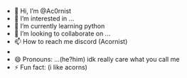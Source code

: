 - 👋 Hi, I’m @Ac0rnist
- 👀 I’m interested in ...
- 🌱 I’m currently learning python
- 💞️ I’m looking to collaborate on ...
- 📫 How to reach me discord (Acornist)
- 
- 😄 Pronouns: ...(he?him) idk really care what you call me
- ⚡ Fun fact: (i like acorns)

<!---
Ac0rnist/Ac0rnist is a ✨ special ✨ repository because its `README.md` (this file) appears on your GitHub profile.
You can click the Preview link to take a look at your changes.
--->
